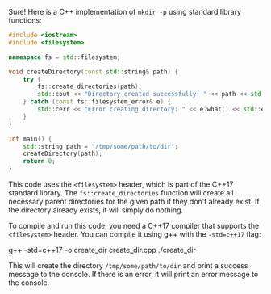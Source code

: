 Sure! Here is a C++ implementation of `mkdir -p` using standard library functions:

```cpp
#include <iostream>
#include <filesystem>

namespace fs = std::filesystem;

void createDirectory(const std::string& path) {
    try {
        fs::create_directories(path);
        std::cout << "Directory created successfully: " << path << std::endl;
    } catch (const fs::filesystem_error& e) {
        std::cerr << "Error creating directory: " << e.what() << std::endl;
    }
}

int main() {
    std::string path = "/tmp/some/path/to/dir";
    createDirectory(path);
    return 0;
}
```

This code uses the `<filesystem>` header, which is part of the C++17 standard library. The `fs::create_directories` function will create all necessary parent directories for the given path if they don't already exist. If the directory already exists, it will simply do nothing.

To compile and run this code, you need a C++17 compiler that supports the `<filesystem>` header. You can compile it using g++ with the `-std=c++17` flag:

g++ -std=c++17 -o create_dir create_dir.cpp
./create_dir

This will create the directory `/tmp/some/path/to/dir` and print a success message to the console. If there is an error, it will print an error message to the console.

